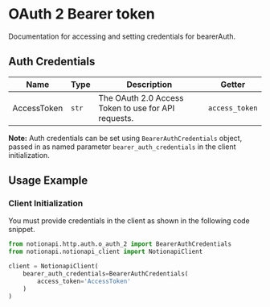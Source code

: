 
# OAuth 2 Bearer token



Documentation for accessing and setting credentials for bearerAuth.

## Auth Credentials

| Name | Type | Description | Getter |
|  --- | --- | --- | --- |
| AccessToken | `str` | The OAuth 2.0 Access Token to use for API requests. | `access_token` |



**Note:** Auth credentials can be set using `BearerAuthCredentials` object, passed in as named parameter `bearer_auth_credentials` in the client initialization.

## Usage Example

### Client Initialization

You must provide credentials in the client as shown in the following code snippet.

```python
from notionapi.http.auth.o_auth_2 import BearerAuthCredentials
from notionapi.notionapi_client import NotionapiClient

client = NotionapiClient(
    bearer_auth_credentials=BearerAuthCredentials(
        access_token='AccessToken'
    )
)
```


